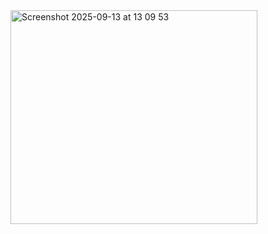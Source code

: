 <img width="395" height="342" alt="Screenshot 2025-09-13 at 13 09 53" src="https://github.com/user-attachments/assets/c0e6bd6e-00ce-4606-bdb3-f82ff67e8d48" />
